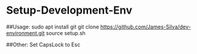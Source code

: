# Setup-Development-Env

##Usage:
sudo apt install git
git clone https://github.com/James-Silva/dev-environment.git
source setup.sh

##Other:
Set CapsLock to Esc
